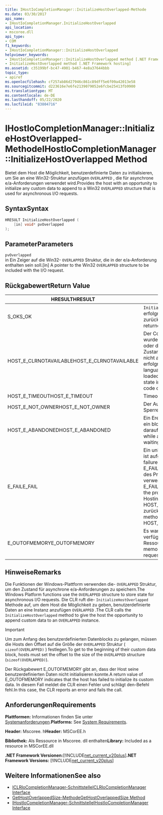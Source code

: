 ```yaml
---
title: IHostIoCompletionManager::InitializeHostOverlapped-Methode
ms.date: 03/30/2017
api_name:
- IHostIoCompletionManager.InitializeHostOverlapped
api_location:
- mscoree.dll
api_type:
- COM
f1_keywords:
- IHostIoCompletionManager::InitializeHostOverlapped
helpviewer_keywords:
- IHostIoCompletionManager::InitializeHostOverlapped method [.NET Framework hosting]
- InitializeHostOverlapped method [.NET Framework hosting]
ms.assetid: c35199bf-bc47-4901-b467-4e8a37644bbb
topic_type:
- apiref
ms.openlocfilehash: cf257ab86d27946c861c89dff5e6f09a42013e58
ms.sourcegitcommit: d223616e7e6fe2139079052e6fcbe25413fb9900
ms.translationtype: MT
ms.contentlocale: de-DE
ms.lasthandoff: 05/22/2020
ms.locfileid: "83804716"
---
```

# <a name="ihostiocompletionmanagerinitializehostoverlapped-method"></a><span data-ttu-id="20d87-102">IHostIoCompletionManager::InitializeHostOverlapped-Methode</span><span class="sxs-lookup"><span data-stu-id="20d87-102">IHostIoCompletionManager::InitializeHostOverlapped Method</span></span>
<span data-ttu-id="20d87-103">Bietet dem Host die Möglichkeit, benutzerdefinierte Daten zu initialisieren, um Sie an eine Win32-Struktur anzufügen `OVERLAPPED` , die für asynchrone e/a-Anforderungen verwendet wird.</span><span class="sxs-lookup"><span data-stu-id="20d87-103">Provides the host with an opportunity to initialize any custom data to append to a Win32 `OVERLAPPED` structure that is used for asynchronous I/O requests.</span></span>  
  
## <a name="syntax"></a><span data-ttu-id="20d87-104">Syntax</span><span class="sxs-lookup"><span data-stu-id="20d87-104">Syntax</span></span>  
  
```cpp  
HRESULT InitializeHostOverlapped (  
    [in] void* pvOverlapped  
);  
```  
  
## <a name="parameters"></a><span data-ttu-id="20d87-105">Parameter</span><span class="sxs-lookup"><span data-stu-id="20d87-105">Parameters</span></span>  
 `pvOverlapped`  
 <span data-ttu-id="20d87-106">in Ein Zeiger auf die Win32- `OVERLAPPED` Struktur, die in der e/a-Anforderung enthalten sein soll.</span><span class="sxs-lookup"><span data-stu-id="20d87-106">[in] A pointer to the Win32 `OVERLAPPED` structure to be included with the I/O request.</span></span>  
  
## <a name="return-value"></a><span data-ttu-id="20d87-107">Rückgabewert</span><span class="sxs-lookup"><span data-stu-id="20d87-107">Return Value</span></span>  
  
|<span data-ttu-id="20d87-108">HRESULT</span><span class="sxs-lookup"><span data-stu-id="20d87-108">HRESULT</span></span>|<span data-ttu-id="20d87-109">BESCHREIBUNG</span><span class="sxs-lookup"><span data-stu-id="20d87-109">Description</span></span>|  
|-------------|-----------------|  
|<span data-ttu-id="20d87-110">S_OK</span><span class="sxs-lookup"><span data-stu-id="20d87-110">S_OK</span></span>|<span data-ttu-id="20d87-111">`InitializeHostOverlapped`wurde erfolgreich zurückgegeben.</span><span class="sxs-lookup"><span data-stu-id="20d87-111">`InitializeHostOverlapped` returned successfully.</span></span>|  
|<span data-ttu-id="20d87-112">HOST_E_CLRNOTAVAILABLE</span><span class="sxs-lookup"><span data-stu-id="20d87-112">HOST_E_CLRNOTAVAILABLE</span></span>|<span data-ttu-id="20d87-113">Der Common Language Runtime (CLR) wurde nicht in einen Prozess geladen, oder die CLR befindet sich in einem Zustand, in dem Sie verwalteten Code nicht ausführen oder den-Befehl nicht erfolgreich verarbeiten kann.</span><span class="sxs-lookup"><span data-stu-id="20d87-113">The common language runtime (CLR) has not been loaded into a process, or the CLR is in a state in which it cannot run managed code or process the call successfully.</span></span>|  
|<span data-ttu-id="20d87-114">HOST_E_TIMEOUT</span><span class="sxs-lookup"><span data-stu-id="20d87-114">HOST_E_TIMEOUT</span></span>|<span data-ttu-id="20d87-115">Timeout des Aufrufes.</span><span class="sxs-lookup"><span data-stu-id="20d87-115">The call timed out.</span></span>|  
|<span data-ttu-id="20d87-116">HOST_E_NOT_OWNER</span><span class="sxs-lookup"><span data-stu-id="20d87-116">HOST_E_NOT_OWNER</span></span>|<span data-ttu-id="20d87-117">Der Aufrufer ist nicht Besitzer der Sperre.</span><span class="sxs-lookup"><span data-stu-id="20d87-117">The caller does not own the lock.</span></span>|  
|<span data-ttu-id="20d87-118">HOST_E_ABANDONED</span><span class="sxs-lookup"><span data-stu-id="20d87-118">HOST_E_ABANDONED</span></span>|<span data-ttu-id="20d87-119">Ein Ereignis wurde abgebrochen, während ein blockierter Thread oder eine Fiber darauf wartete.</span><span class="sxs-lookup"><span data-stu-id="20d87-119">An event was canceled while a blocked thread or fiber was waiting on it.</span></span>|  
|<span data-ttu-id="20d87-120">E_FAIL</span><span class="sxs-lookup"><span data-stu-id="20d87-120">E_FAIL</span></span>|<span data-ttu-id="20d87-121">Ein unbekannter schwerwiegender Fehler ist aufgetreten.</span><span class="sxs-lookup"><span data-stu-id="20d87-121">An unknown catastrophic failure occurred.</span></span> <span data-ttu-id="20d87-122">Wenn eine Methode E_FAIL zurückgibt, ist die CLR innerhalb des Prozesses nicht mehr verwendbar.</span><span class="sxs-lookup"><span data-stu-id="20d87-122">When a method returns E_FAIL, the CLR is no longer usable within the process.</span></span> <span data-ttu-id="20d87-123">Nachfolgende Aufrufe von Hostingmethoden geben HOST_E_CLRNOTAVAILABLE zurück.</span><span class="sxs-lookup"><span data-stu-id="20d87-123">Subsequent calls to hosting methods return HOST_E_CLRNOTAVAILABLE.</span></span>|  
|<span data-ttu-id="20d87-124">E_OUTOFMEMORY</span><span class="sxs-lookup"><span data-stu-id="20d87-124">E_OUTOFMEMORY</span></span>|<span data-ttu-id="20d87-125">Es war nicht genügend Arbeitsspeicher verfügbar, um die angeforderte Ressource zuzuordnen.</span><span class="sxs-lookup"><span data-stu-id="20d87-125">Not enough memory was available to allocate the requested resource.</span></span>|  
  
## <a name="remarks"></a><span data-ttu-id="20d87-126">Hinweise</span><span class="sxs-lookup"><span data-stu-id="20d87-126">Remarks</span></span>  
 <span data-ttu-id="20d87-127">Die Funktionen der Windows-Plattform verwenden die- `OVERLAPPED` Struktur, um den Zustand für asynchrone e/a-Anforderungen zu speichern.</span><span class="sxs-lookup"><span data-stu-id="20d87-127">The Windows Platform functions use the `OVERLAPPED` structure to store state for asynchronous I/O requests.</span></span> <span data-ttu-id="20d87-128">Die CLR ruft die- `InitializeHostOverlapped` Methode auf, um dem Host die Möglichkeit zu geben, benutzerdefinierte Daten an eine Instanz anzufügen `OVERLAPPED` .</span><span class="sxs-lookup"><span data-stu-id="20d87-128">The CLR calls the `InitializeHostOverlapped` method to give the host the opportunity to append custom data to an `OVERLAPPED` instance.</span></span>  
  
> [!IMPORTANT]
> <span data-ttu-id="20d87-129">Um zum Anfang des benutzerdefinierten Datenblocks zu gelangen, müssen die Hosts den Offset auf die Größe der `OVERLAPPED` Struktur ( `sizeof(OVERLAPPED)` ) festlegen.</span><span class="sxs-lookup"><span data-stu-id="20d87-129">To get to the beginning of their custom data block, hosts must set the offset to the size of the `OVERLAPPED` structure (`sizeof(OVERLAPPED)`).</span></span>  
  
 <span data-ttu-id="20d87-130">Der Rückgabewert E_OUTOFMEMORY gibt an, dass der Host seine benutzerdefinierten Daten nicht initialisieren konnte.</span><span class="sxs-lookup"><span data-stu-id="20d87-130">A return value of E_OUTOFMEMORY indicates that the host has failed to initialize its custom data.</span></span> <span data-ttu-id="20d87-131">In diesem Fall meldet die CLR einen Fehler und schlägt den-Befehl fehl.</span><span class="sxs-lookup"><span data-stu-id="20d87-131">In this case, the CLR reports an error and fails the call.</span></span>  
  
## <a name="requirements"></a><span data-ttu-id="20d87-132">Anforderungen</span><span class="sxs-lookup"><span data-stu-id="20d87-132">Requirements</span></span>  
 <span data-ttu-id="20d87-133">**Plattformen:** Informationen finden Sie unter [Systemanforderungen](../../get-started/system-requirements.md).</span><span class="sxs-lookup"><span data-stu-id="20d87-133">**Platforms:** See [System Requirements](../../get-started/system-requirements.md).</span></span>  
  
 <span data-ttu-id="20d87-134">**Header:** Mscoree. h</span><span class="sxs-lookup"><span data-stu-id="20d87-134">**Header:** MSCorEE.h</span></span>  
  
 <span data-ttu-id="20d87-135">**Bibliothek:** Als Ressource in Mscoree. dll enthalten</span><span class="sxs-lookup"><span data-stu-id="20d87-135">**Library:** Included as a resource in MSCorEE.dll</span></span>  
  
 <span data-ttu-id="20d87-136">**.NET Framework Versionen:**[!INCLUDE[net_current_v20plus](../../../../includes/net-current-v20plus-md.md)]</span><span class="sxs-lookup"><span data-stu-id="20d87-136">**.NET Framework Versions:** [!INCLUDE[net_current_v20plus](../../../../includes/net-current-v20plus-md.md)]</span></span>  
  
## <a name="see-also"></a><span data-ttu-id="20d87-137">Weitere Informationen</span><span class="sxs-lookup"><span data-stu-id="20d87-137">See also</span></span>

- [<span data-ttu-id="20d87-138">ICLRIoCompletionManager-Schnittstelle</span><span class="sxs-lookup"><span data-stu-id="20d87-138">ICLRIoCompletionManager Interface</span></span>](iclriocompletionmanager-interface.md)
- [<span data-ttu-id="20d87-139">GetHostOverlappedSize-Methode</span><span class="sxs-lookup"><span data-stu-id="20d87-139">GetHostOverlappedSize Method</span></span>](ihostiocompletionmanager-gethostoverlappedsize-method.md)
- [<span data-ttu-id="20d87-140">IHostIoCompletionManager-Schnittstelle</span><span class="sxs-lookup"><span data-stu-id="20d87-140">IHostIoCompletionManager Interface</span></span>](ihostiocompletionmanager-interface.md)
